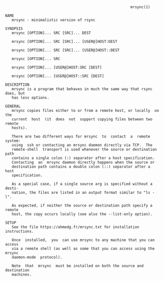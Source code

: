                                                              mrsync(1)

    NAME
       mrsync - minimalistic version of rsync
       
    SYNOPSIS
       mrsync [OPTION]... SRC [SRC]... DEST

       mrsync [OPTION]... SRC [SRC]... [USER@]HOST:DEST

       mrsync [OPTION]... SRC [SRC]... [USER@]HOST::DEST

       mrsync [OPTION]... SRC

       mrsync [OPTION]... [USER@]HOST:SRC [DEST]

       mrsync [OPTION]... [USER@]HOST::SRC [DEST]

    DESCRIPTION
       mrsync is a program that behaves in much the same way that rsync does, but
       has less options. 

    GENERAL
       mrsync copies files either to or from a remote host, or locally  on  the
       current  host  (it  does  not  support copying files between two remote
       hosts).

       There are two different ways for mrsync  to  contact  a  remote  system:
       using  ssh or contacting an mrsync daemon directly via TCP.  The  
       remote-shell  transport is used whenever the source or destination path 
       contains a single colon (:) separator after a host specification.
       Contacting  an  mrsync daemon directly happens when the source or 
       destination path contains a double colon (::) separator after a host 
       specification.
       
       As a special case, if a single source arg is specified without a desti-
       nation, the files are listed in an output format similar to "ls -l".

       As expected, if neither the source or destination path specify a remote
       host, the copy occurs locally (see also the --list-only option).
       
    SETUP
       See the file https://ahmedg.fr/mrsync.txt for installation instructions.

       Once  installed,  you  can use mrsync to any machine that you can access
       via a remote shell (as well as some that you can access using the mrsync
       daemon-mode  protocol).   

       Note  that  mrsync  must be installed on both the source and destination
       machines.

